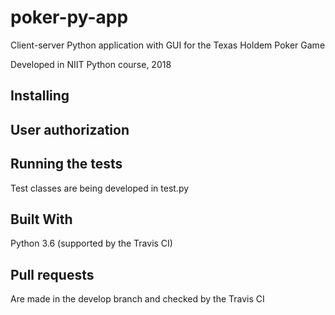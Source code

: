 # poker-py-app

Client-server Python application with GUI for the Texas Holdem Poker Game

Developed in NIIT Python course, 2018

## Installing

## User authorization

## Running the tests

Test classes are being developed in test.py

## Built With

Python 3.6 (supported by the Travis CI)

## Pull requests

Are made in the develop branch and checked by the Travis CI


